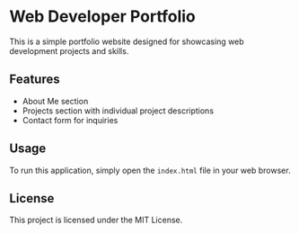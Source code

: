 # Web Developer Portfolio

This is a simple portfolio website designed for showcasing web development projects and skills.

## Features
- About Me section
- Projects section with individual project descriptions
- Contact form for inquiries

## Usage
To run this application, simply open the `index.html` file in your web browser.

## License
This project is licensed under the MIT License.